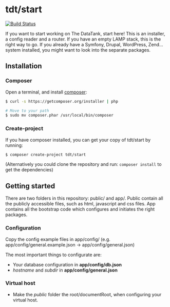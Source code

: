 # tdt/start

[![Build Status](https://travis-ci.org/tdt/start.png?branch=development)](https://travis-ci.org/tdt/start)

If you want to start working on The DataTank, start here! This is an installer, a config reader and a router. If you have an empty LAMP stack, this is the right way to go. If you already have a Symfony, Drupal, WordPress, Zend... system installed, you might want to look into the separate packages.

## Installation

### Composer

Open a terminal, and install [composer](http://getcomposer.org/download/):

``` bash
$ curl -s https://getcomposer.org/installer | php

# Move to your path
$ sudo mv composer.phar /usr/local/bin/composer
```

### Create-project

If you have composer installed, you can get your copy of tdt/start by running:

``` bash
$ composer create-project tdt/start
```

(Alternatively you could clone the repository and run: `composer install` to get the dependencies)

## Getting started

There are two folders in this repository: public/ and app/. Public contain all the publicly accessible files, such as html, javascript and css files. App contains all the bootstrap code which configures and initiates the right packages.

### Configuration

Copy the config example files in app/config/ (e.g. app/config/general.example.json &rarr; app/config/general.json)

The most important things to configurate are:

+ Your database configuration in **app/config/db.json**
+ *hostname* and *subdir* in **app/config/general.json**

### Virtual host

* Make the *public* folder the root/documentRoot, when configuring your virtual host.
